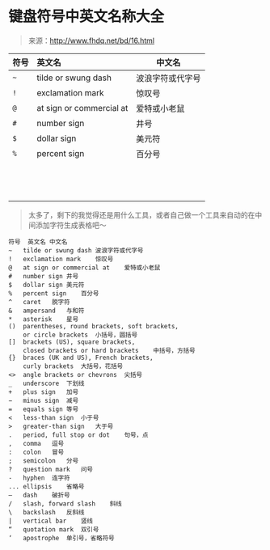 # 键盘符号中英文名称大全

> 来源：http://www.fhdq.net/bd/16.html

| **符号** | **英文名**               | **中文名**       |
| :------- | :----------------------- | ---------------- |
| `~`      | tilde or swung dash      | 波浪字符或代字号 |
| `!`      | exclamation mark         | 惊叹号           |
| `@`      | at sign or commercial at | 爱特或小老鼠     |
| `#`      | number sign              | 井号             |
| `$`      | dollar sign              | 美元符           |
| `%`      | percent sign             | 百分号           |
|          |                          |                  |
|          |                          |                  |
|          |                          |                  |
|          |                          |                  |
|          |                          |                  |
|          |                          |                  |
|          |                          |                  |
|          |                          |                  |
|          |                          |                  |
|          |                          |                  |
|          |                          |                  |
|          |                          |                  |
|          |                          |                  |

> 太多了，剩下的我觉得还是用什么工具，或者自己做一个工具来自动的在中间添加字符生成表格吧～

```
符号	英文名	中文名
~	tilde or swung dash	波浪字符或代字号
!	exclamation mark	惊叹号
@	at sign or commercial at	爱特或小老鼠
#	number sign	井号
$	dollar sign	美元符
%	percent sign	百分号
^	caret	脱字符
&	ampersand	与和符
*	asterisk	星号
()	parentheses, round brackets, soft brackets, 
	or circle brackets 	小括号，圆括号
[]	brackets (US), square brackets, 
	closed brackets or hard brackets	中括号，方括号
{}	braces (UK and US), French brackets, 
	curly brackets	大括号，花括号
<> 	angle brackets or chevrons	尖括号
_	underscore	下划线
+	plus sign	加号
−	minus sign	减号
=	equals sign	等号
< 	less-than sign	小于号
> 	greater-than sign	大于号
.	period, full stop or dot	句号，点
,	comma	逗号
:	colon 	冒号
;	semicolon	分号
?	question mark	问号
-	hyphen	连字符
...	ellipsis	省略号
–	dash	破折号
/	slash, forward slash	斜线
\	backslash	反斜线
|	vertical bar	竖线
“	quotation mark	双引号
‘	apostrophe	单引号，省略符号
```